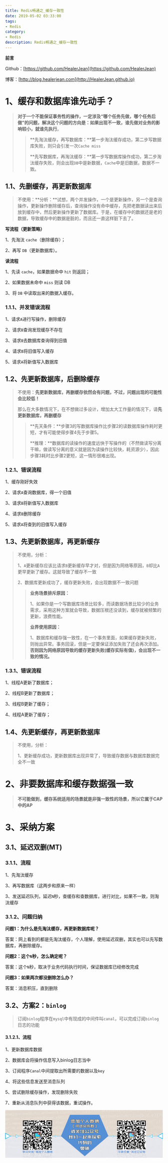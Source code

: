 ```yaml
---
title: Redis畅通之_缓存一致性
date: 2019-05-02 03:33:00
tags: 
- Redis
category: 
- Redis
description: Redis畅通之_缓存一致性
---
```




**前言**     

 Github：[https://github.com/HealerJean](https://github.com/HealerJean)         

 博客：[http://blog.healerjean.com](http://HealerJean.github.io)          



# 1、缓存和数据库谁先动手？

> **对于一个不能保证事务性的操作，一定涉及“哪个任务先做，哪个任务后做”的问题，解决这个问题的方向是：如果出现不一致，谁先做对业务的影响较小，就谁先执行**。       
>
> > **先淘汰缓存，再写数据库：**第一步淘汰缓存成功，第二步写数据库失败，则只会引发一次`Cache miss`       
> >
> > **先写数据库，再淘汰缓存：**第一步写数据库操作成功，第二步淘汰缓存失败，则会出现`DB`中是新数据，`Cache`中是旧数据，数据不一致。         



## 1.1、先删缓存，再更新数据库

> 不使用：**分析：**试想，两个并发操作，一个是更新操作，另一个是查询操作，更新操作删除缓存后，查询操作没有命中缓存，先把老数据读出来后放到缓存中，然后更新操作更新了数据库。于是，在缓存中的数据还是老的数据，导致缓存中的数据是脏的，而且还一直这样脏下去了。



**写流程（更新策略）**       

1、先淘汰 `cache`（删除缓存）；     

2、再写 `DB`（更新数据库）。

**读流程**     

1、先读 `cache`，如果数据命中 `hit` 则返回；       

2、如果数据未命中 `miss` 则读 DB        

3、将 `DB` 中读取出来的数据入缓存。



### 1.1.1、并发错误流程

1、请求`A`进行写操作，删除缓存     

2、请求`B`查询发现缓存不存在     

3、请求`B`去数据库查询得到旧值       

4、请求`B`将旧值写入缓存       

5、请求`A`将新值写入数据库



## 1.2、先更新数据库，后删除缓存

> 不使用：**先更新数据库，再删缓存依然会有问题，不过，问题出现的可能性会比较低！**       
>
> 那么在大多数情况下，在不想做过多设计，增加太大工作量的情况下，请**先更新数据库，再删缓存**        
>
> > **先天条件：**步骤3的写数据库操作比步骤2的读数据库操作耗时更短，才有可能使得步骤4先于步骤5。     
> >
> > **推理：**数据库的读操作的速度远快于写操作的（不然做读写分离干嘛，做读写分离的意义就是因为读操作比较快，耗资源少），因此步骤3耗时比步骤2更短，这一情形很难出现。



### 1.2.1、错误流程

1、缓存刚好失效    

2、请求`A`查询数据库，得一个旧值     

3、请求`B`将新值写入数据库      

4、请求`B`删除缓存      

5、请求`A`将查到的旧值写入缓存



## 1.3、先更新数据库，再更新缓存

> 不使用，分析：    
>
> 1、`A`更新缓存应该比请求`B`更新缓存早才对，但是因为网络等原因，`B`却比`A`更早更新了缓存。这就导致了缓存不一致         
>
> 2、数据库更新成功了，缓存更新失败，会出现数据不一致问题  
>
> > **业务场景排斥原因：**          
> >
> > 1、如果你是一个写数据库场景比较多，而读数据场景比较少的业务需求，采用这种方案就会导致，数据压根还没读到，缓存就被频繁的更新，浪费性能。              
> >
> > **业界使用原因：**         
> >
> > 1、数据库和缓存强一致性，在一个事务里面，如果缓存更新失败，则抛出异常。事务回滚，但是一定要保证添加失败了还会再次添加。**否则因为网络原因导致的缓存更新失败(缓存实际有值)，会出现不一致的情况。**



### 1.3.1、错误流程

1、线程A更新了数据库；     

2、线程B更新了数据库；      

3、线程B更新了缓存；       

4、线程A更新了缓存；



## 1.4、先更新缓存，再更新数据库

> 不使用，分析：     
>
> 1、更新缓存成功，更新数据库出现异常了，导致缓存数据与数据库数据完全不一致





# 2、非要数据库和缓存数据强一致

> **不可能做到，缓存系统适用的场景就是非强一致性的场景，所以它属于CAP中的AP**



# 3、采纳方案

## 3.1、延迟双删(MT)

### 3.1.1、流程

1、先淘汰缓存      

3、再写数据库（这两步和原来一样）    

3、发送延迟队列，延迟`N`秒，查缓存和查数据库，进行对比，如果不一致，则淘汰缓存



### 3.1.2、问题归纳

**问题1：为什么是先淘汰缓存，再更新数据库呢？**         

答案：网上看到的都是先淘汰缓存，个人理解，使用延迟双删，其实也可以先写数据库，再删除缓存。          



**问题2：这个`N`秒，怎么确定呢？**    

答案：这个`N`秒，取决于业务代码执行时间，保证数据库已经修改完成       



**问题3：如果两次都没删除怎么办？**              

答案：消息积压，直到删除         



## 3.2、方案2：`binlog`

> 订阅`binlog`程序在`mysql`中有现成的中间件叫`canal`，可以完成订阅`binlog`日志的功能

#### 3.1.2.1、流程

1、更新数据库数据     

2、数据库会将操作信息写入binlog日志当中        

3、订阅程序`Canal`中间提取出所需要的数据以及`key`       

4、将这些信息发送至消息队列           

5、尝试删除缓存操作，发现删除失败               

7、重新从消息队列中获得该数据，重试操作。





























![ContactAuthor](https://raw.githubusercontent.com/HealerJean/HealerJean.github.io/master/assets/img/artical_bottom.jpg)



<!-- Gitalk 评论 start  -->

<link rel="stylesheet" href="https://unpkg.com/gitalk/dist/gitalk.css">

<script src="https://unpkg.com/gitalk@latest/dist/gitalk.min.js"></script> 
<div id="gitalk-container"></div>    
 <script type="text/javascript">
    var gitalk = new Gitalk({
		clientID: `1d164cd85549874d0e3a`,
		clientSecret: `527c3d223d1e6608953e835b547061037d140355`,
		repo: `HealerJean.github.io`,
		owner: 'HealerJean',
		admin: ['HealerJean'],
		id: 'vfZ80PiCSQBdXo9w',
    });
    gitalk.render('gitalk-container');
</script> 




<!-- Gitalk end -->



